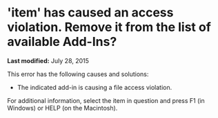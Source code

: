 
# 'item' has caused an access violation. Remove it from the list of available Add-Ins?

 **Last modified:** July 28, 2015

This error has the following causes and solutions:




- The indicated add-in is causing a file access violation.
    

For additional information, select the item in question and press F1 (in Windows) or HELP (on the Macintosh).

